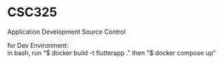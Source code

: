 # CSC325
Application Development Source Control


for Dev Environment:   
in bash, run "$ docker build -t flutterapp ."
    then     "$ docker compose up"

